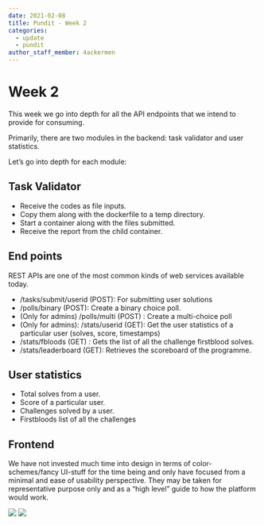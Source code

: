 ```yaml
---
date: 2021-02-08
title: Pundit - Week 2 
categories:
  - update
  - pundit
author_staff_member: 4ackermen
---
```


# Week 2 

This week we go into depth for all the API endpoints that we intend to provide for consuming.

Primarily, there are two modules in the backend: task validator and user statistics.

Let’s go into depth for each module:

## Task Validator

- Receive the codes as file inputs.
- Copy them along with the dockerfile to a temp directory.
- Start a container along with the files submitted.
- Receive the report from the child container.

## End points
REST APIs are one of the most common kinds of web services available today. 
- /tasks/submit/userid (POST): For submitting user solutions 
- /polls/binary (POST): Create a binary choice poll.
- (Only for admins) /polls/multi (POST) : Create a multi-choice poll 
- (Only for admins): /stats/userid (GET): Get the user statistics of a particular user (solves, score, timestamps)
- /stats/fbloods (GET) : Gets the list of all the challenge firstblood solves.
- /stats/leaderboard (GET): Retrieves the scoreboard of the programme.


## User statistics

- Total solves from a user.
- Score of a particular user.
- Challenges solved by a user.
- Firstbloods list of all the challenges

## Frontend

We have not invested much time into design in terms of color-schemes/fancy UI-stuff for the time being and only have focused from a minimal and ease of usability perspective. They may be taken for representative purpose only and as a “high level” guide to how the platform would work. 


<img src="https://user-images.githubusercontent.com/32199592/107257510-c174e400-6a60-11eb-931f-8cb71bac8304.png"/>


<img src="https://user-images.githubusercontent.com/32199592/107257623-dea9b280-6a60-11eb-8a32-77b1456462f7.png">

